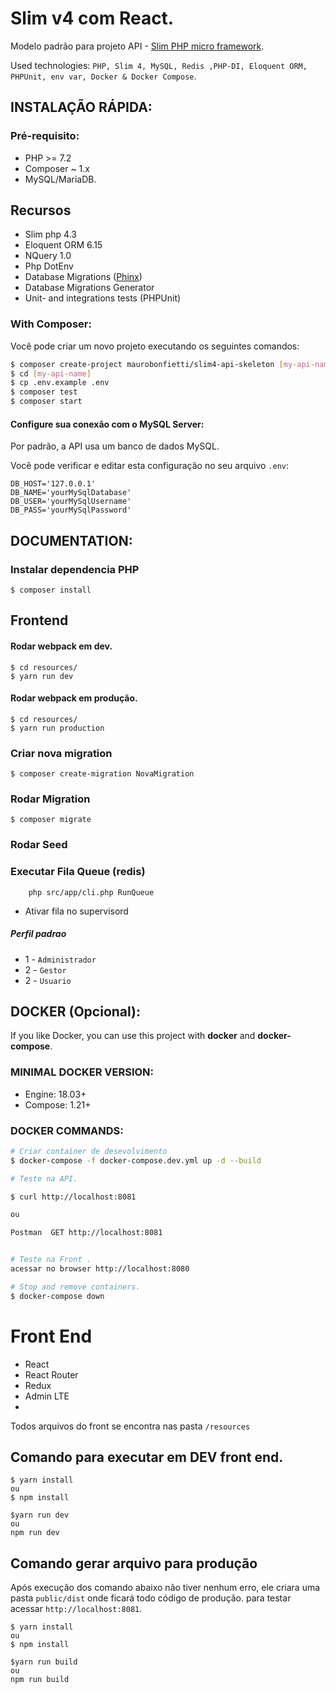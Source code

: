 # Slim v4 com React.

Modelo padrão para projeto API - [Slim PHP micro framework](https://www.slimframework.com).

Used technologies: `PHP, Slim 4, MySQL, Redis ,PHP-DI, Eloquent ORM, PHPUnit, env var, Docker & Docker Compose`.

## INSTALAÇÃO RÁPIDA:

### Pré-requisito:

- PHP >= 7.2
- Composer ~ 1.x
- MySQL/MariaDB.

## Recursos

* Slim php 4.3
* Eloquent ORM 6.15
* NQuery 1.0
* Php DotEnv 
* Database Migrations ([Phinx](https://phinx.org/))
* Database Migrations Generator
* Unit- and integrations tests (PHPUnit)

### With Composer:

Você pode criar um novo projeto executando os seguintes comandos:

```bash
$ composer create-project maurobonfietti/slim4-api-skeleton [my-api-name]
$ cd [my-api-name]
$ cp .env.example .env
$ composer test
$ composer start
```


#### Configure sua conexão com o MySQL Server:

Por padrão, a API usa um banco de dados MySQL.

Você pode verificar e editar esta configuração no seu arquivo `.env`:

```
DB_HOST='127.0.0.1'
DB_NAME='yourMySqlDatabase'
DB_USER='yourMySqlUsername'
DB_PASS='yourMySqlPassword'
```

## DOCUMENTATION:

### Instalar dependencia PHP

~~~
$ composer install 
~~~

## Frontend


#### Rodar webpack em dev.

~~~
$ cd resources/
$ yarn run dev 
~~~


#### Rodar webpack em produção.

~~~
$ cd resources/
$ yarn run production 
~~~


### Criar nova migration
~~~
$ composer create-migration NovaMigration
~~~

### Rodar Migration 

~~~
$ composer migrate
~~~

### Rodar Seed 


### Executar Fila Queue (redis)

~~~
    php src/app/cli.php RunQueue
~~~ 

* Ativar fila no supervisord

##### Perfil padrao
-   1 - `Administrador` 
-   2 - `Gestor` 
-   2 - `Usuario`


## DOCKER (Opcional):

If you like Docker, you can use this project with **docker** and **docker-compose**.

### MINIMAL DOCKER VERSION:

* Engine: 18.03+
* Compose: 1.21+


### DOCKER COMMANDS:

```bash
# Criar container de desevolvimento
$ docker-compose -f docker-compose.dev.yml up -d --build

# Teste na API.

$ curl http://localhost:8081

ou 

Postman  GET http://localhost:8081


# Teste na Front .
acessar no browser http://localhost:8080

# Stop and remove containers.
$ docker-compose down
```


# Front End

- React
- React Router
- Redux 
- Admin LTE
-   
Todos arquivos do front se encontra nas pasta ```/resources```


## Comando para executar em DEV front end.
~~~ 
$ yarn install
ou 
$ npm install

$yarn run dev
ou
npm run dev
~~~

## Comando gerar arquivo para produção

Após execução dos comando abaixo não tiver nenhum erro, ele criara uma pasta ``public/dist`` onde ficará todo código de produção.
para testar acessar ``http://localhost:8081``.
~~~
$ yarn install 
ou 
$ npm install

$yarn run build
ou
npm run build
~~~